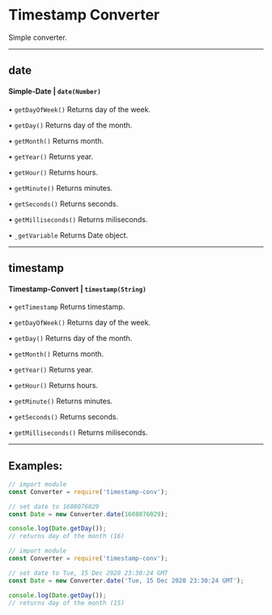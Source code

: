 # Timestamp Converter
Simple converter.

---

## date
#### Simple-Date | **`date(Number)`**
• `getDayOfWeek()` Returns day of the week.

• `getDay()` Returns day of the month.

• `getMonth()` Returns month.

• `getYear()` Returns year.

• `getHour()` Returns hours.

• `getMinute()` Returns minutes.

• `getSeconds()` Returns seconds.

• `getMilliseconds()` Returns miliseconds.

• `_getVariable` Returns Date object.

---

## timestamp
#### Timestamp-Convert | **`timestamp(String)`**
• `getTimestamp` Returns timestamp.

• `getDayOfWeek()` Returns day of the week.

• `getDay()` Returns day of the month.

• `getMonth()` Returns month.

• `getYear()` Returns year.

• `getHour()` Returns hours.

• `getMinute()` Returns minutes.

• `getSeconds()` Returns seconds.

• `getMilliseconds()` Returns miliseconds.

---

## Examples:
```js
// import module
const Converter = require('timestamp-conv');

// set date to 1608076029
const Date = new Converter.date(1608076029);

console.log(Date.getDay());
// returns day of the month (16)
```

```js
// import module
const Converter = require('timestamp-conv');

// set date to Tue, 15 Dec 2020 23:30:24 GMT
const Date = new Converter.date('Tue, 15 Dec 2020 23:30:24 GMT');

console.log(Date.getDay());
// returns day of the month (15)
```